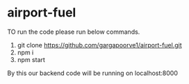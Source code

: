 # airport-fuel

TO run the code please run below commands.
1. git clone https://github.com/gargapoorve1/airport-fuel.git
2. npm i
3. npm start

By this our backend code will be running on localhost:8000

